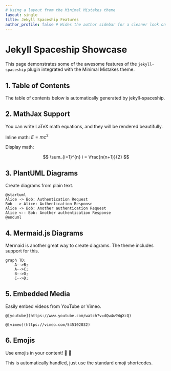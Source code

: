 ```yaml
---
# Using a layout from the Minimal Mistakes theme
layout: single
title: Jekyll Spaceship Features
author_profile: false # Hides the author sidebar for a cleaner look on this page
---
```


# Jekyll Spaceship Showcase

This page demonstrates some of the awesome features of the `jekyll-spaceship` plugin integrated with the Minimal Mistakes theme.

## 1. Table of Contents

The table of contents below is automatically generated by jekyll-spaceship.

<!--toc-->

## 2. MathJax Support

You can write LaTeX math equations, and they will be rendered beautifully.

Inline math: $E = mc^2$

Display math:

$$
\sum_{i=1}^{n} i = \frac{n(n+1)}{2}
$$

## 3. PlantUML Diagrams

Create diagrams from plain text.

```plantuml
@startuml
Alice -> Bob: Authentication Request
Bob --> Alice: Authentication Response
Alice -> Bob: Another authentication Request
Alice <-- Bob: Another authentication Response
@enduml
```

## 4. Mermaid.js Diagrams

Mermaid is another great way to create diagrams. The theme includes support for this.

```mermaid
graph TD;
    A-->B;
    A-->C;
    B-->D;
    C-->D;
```

## 5. Embedded Media

Easily embed videos from YouTube or Vimeo.

`@[youtube](https://www.youtube.com/watch?v=dQw4w9WgXcQ)`

`@[vimeo](https://vimeo.com/545102032)`

## 6. Emojis

Use emojis in your content! :tada: :rocket:

This is automatically handled, just use the standard emoji shortcodes.
